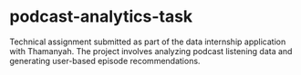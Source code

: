 # podcast-analytics-task
 Technical assignment submitted as part of the data internship application with Thamanyah. The project involves analyzing podcast listening data and generating user-based episode recommendations.

